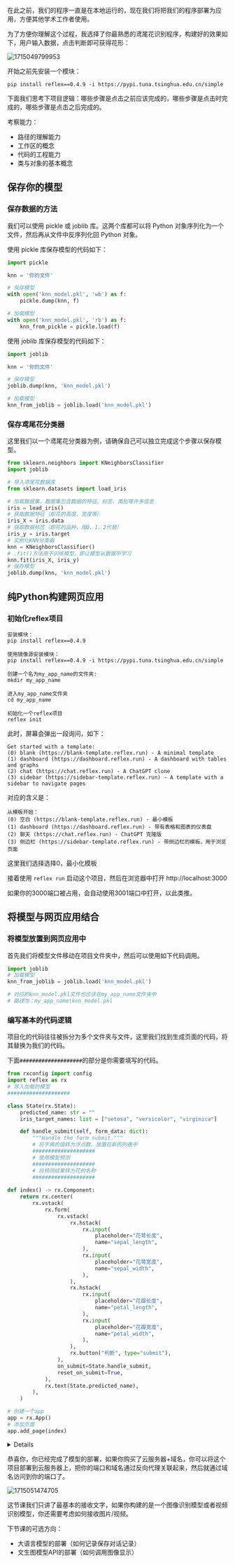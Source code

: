 在此之前，我们的程序一直是在本地运行的，现在我们将把我们的程序部署为应用，方便其他学术工作者使用。

为了方便你理解这个过程，我选择了你最熟悉的鸢尾花识别程序，构建好的效果如下，用户输入数据，点击判断即可获得花形：

![1715049799953](image/项目协作/1715049799953.png)

开始之前先安装一个模块：
```
pip install reflex==0.4.9 -i https://pypi.tuna.tsinghua.edu.cn/simple
```

下面我们思考下项目逻辑：哪些步骤是点击之前应该完成的，哪些步骤是点击时完成的，哪些步骤是点击之后完成的。

考察能力：

- 路径的理解能力
- 工作区的概念
- 代码的工程能力
- 类与对象的基本概念

## 保存你的模型

### 保存数据的方法

我们可以使用 pickle 或 joblib 库。这两个库都可以将 Python 对象序列化为一个文件，然后再从文件中反序列化回 Python 对象。

使用 pickle 库保存模型的代码如下：
```python
import pickle

knn = '你的文件'

# 保存模型
with open('knn_model.pkl', 'wb') as f:
    pickle.dump(knn, f)

# 加载模型
with open('knn_model.pkl', 'rb') as f:
    knn_from_pickle = pickle.load(f)
```

使用 joblib 库保存模型的代码如下：
```python
import joblib

knn = '你的文件'

# 保存模型
joblib.dump(knn, 'knn_model.pkl')

# 加载模型
knn_from_joblib = joblib.load('knn_model.pkl')
```
### 保存鸢尾花分类器

这里我们以一个鸢尾花分类器为例，请确保自己可以独立完成这个步骤以保存模型。

```python
from sklearn.neighbors import KNeighborsClassifier
import joblib

# 导入鸢尾花数据库
from sklearn.datasets import load_iris

# 加载数据集，数据集包含数据的特征、标签、类别等许多信息
iris = load_iris()
# 获取数据特征（即花的高度、宽度等）
iris_X = iris.data
# 获取数据标签（即花的品种，用0、1、2代替）
iris_y = iris.target
# 实例化KNN分类器
knn = KNeighborsClassifier()
# .fit()方法用于训练模型，即让模型从数据中学习
knn.fit(iris_X, iris_y)
# 保存模型
joblib.dump(knn, 'knn_model.pkl')
```

## 纯Python构建网页应用

### 初始化reflex项目
```
安装模块：
pip install reflex==0.4.9

使用镜像源安装模块：
pip install reflex==0.4.9 -i https://pypi.tuna.tsinghua.edu.cn/simple

创建一个名为my_app_name的文件夹:
mkdir my_app_name

进入my_app_name文件夹
cd my_app_name

初始化一个reflex项目
reflex init
```

此时，屏幕会弹出一段询问，如下：

```shell
Get started with a template:
(0) blank (https://blank-template.reflex.run) - A minimal template
(1) dashboard (https://dashboard.reflex.run) - A dashboard with tables and graphs
(2) chat (https://chat.reflex.run) - A ChatGPT clone
(3) sidebar (https://sidebar-template.reflex.run) - A template with a sidebar to navigate pages
```
对应的含义是：

```shell
从模板开始：
(0) 空白 (https://blank-template.reflex.run) - 最小模板
(1) dashboard (https://dashboard.reflex.run) - 带有表格和图表的仪表盘
(2) 聊天 (https://chat.reflex.run) - ChatGPT 克隆版
(3) 侧边栏 (https://sidebar-template.reflex.run) - 带侧边栏的模板，用于浏览页面
```

这里我们选择选择0，最小化模板

接着使用 `reflex run` 启动这个项目，然后在浏览器中打开 http://localhost:3000

如果你的3000端口被占用，会自动使用3001端口中打开，以此类推。

## 将模型与网页应用结合

### 将模型放置到网页应用中

首先我们将模型文件移动在项目文件夹中，然后可以使用如下代码调用。

```python title="my_app_name\knn_model.py"
import joblib
# 加载模型
knn_from_joblib = joblib.load('knn_model.pkl')

# 对应的knn_model.pkl文件也应该在my_app_name文件夹中
# 路径为：my_app_name\knn_model.pkl
```

### 编写基本的代码逻辑

项目化的代码往往被拆分为多个文件夹与文件，这里我们找到生成页面的代码，将其替换为我们的代码。

下面`####################`的部分是你需要填写的代码。

```python title="my_app_name\my_app_name\my_app_name.py"
from rxconfig import config
import reflex as rx
# 导入加载的模型
####################

class State(rx.State):
    predicted_name: str = ""
    iris_target_names: list = ["setosa", "versicolor", "virginica"]

    def handle_submit(self, form_data: dict):
        """Handle the form submit."""
        # 将字典的值转为浮点数，放置在新的列表中
        ####################
        # 使用模型预测
        ####################
        # 将预测结果转为花的名称
        ####################
  
def index() -> rx.Component:
    return rx.center(
        rx.vstack(
            rx.form(
                rx.vstack(
                    rx.hstack(
                        rx.input(
                            placeholder="花萼长度",
                            name="sepal_length",
                        ),
                        rx.input(
                            placeholder="花萼宽度",
                            name="sepal_width",
                        ),
                    ),
                    rx.hstack(
                        rx.input(
                            placeholder="花瓣长度",
                            name="petal_length",
                        ),
                        rx.input(
                            placeholder="花瓣宽度",
                            name="petal_width",
                        ),
                    ),
                    rx.button("判断", type="submit"),
                ),
                on_submit=State.handle_submit,
                reset_on_submit=True,
            ),
            rx.text(State.predicted_name),
        ),
    )

# 创建一个app
app = rx.App()
# 添加页面
app.add_page(index)
```


<details>

```python title="my_app_name\my_app_name\my_app_name.py"
from rxconfig import config
import reflex as rx
from knn_model import knn_from_joblib

class State(rx.State):
    predicted_name: str = ""
    iris_target_names: list = ["setosa", "versicolor", "virginica"]

    def handle_submit(self, form_data: dict):
        """Handle the form submit."""
        # 将字典的值转为浮点数，放置在新的列表中
        iris_example_list = [[float(v) for v in form_data.values()]]
        # 使用模型预测
        predict = knn_from_joblib.predict(iris_example_list)
        # 将预测结果转为花的名称
        self.predicted_name = self.iris_target_names[predict[0]]


def index() -> rx.Component:
    return rx.center(
        rx.vstack(
            rx.form(
                rx.vstack(
                    rx.hstack(
                        rx.input(
                            placeholder="花萼长度",
                            name="sepal_length",
                        ),
                        rx.input(
                            placeholder="花萼宽度",
                            name="sepal_width",
                        ),
                    ),
                    rx.hstack(
                        rx.input(
                            placeholder="花瓣长度",
                            name="petal_length",
                        ),
                        rx.input(
                            placeholder="花瓣宽度",
                            name="petal_width",
                        ),
                    ),
                    rx.button("判断", type="submit"),
                ),
                on_submit=State.handle_submit,
                reset_on_submit=True,
            ),
            rx.text(State.predicted_name),
        ),
    )

# 创建一个app
app = rx.App()
# 添加页面
app.add_page(index)
```
</details>

恭喜你，你已经完成了模型的部署，如果你购买了云服务器+域名，你可以将这个项目部署到云服务器上，把你的端口和域名通过反向代理关联起来，然后就通过域名访问到你的端口了。

![1715051474705](image/项目协作/1715051474705.png)

这节课我们只讲了最基本的接收文字，如果你构建的是一个图像识别模型或者视频识别模型，你还需要考虑如何接收图片/视频。

下节课的可选方向：

- 大语言模型的部署（如何记录保存对话记录）
- 文生图模型API的部署（如何调用图像显示）